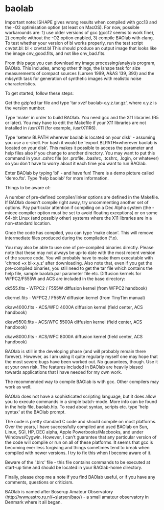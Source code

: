 # baolab

Important note: ISHAPE gives wrong results when compiled with gcc13 and the -O2 optimisation option (at least on MacOS). For now, possible workarounds are:  1) use older versions of gcc (gcc12 seems to work fine), 2) compile without the -O2 option enabled, 3) compile BAOlab with clang.
To test whether your version of bl works properly, run the test script cnvtst.bl:
bl < cnvtst.bl
This should produce an output image that looks like the image cnv_good.fits, and not like cnv_bad.fits.

From this page you can download my image processing/analysis program, BAOlab. This includes, among other things, the Ishape task for size measurements of compact sources (Larsen 1999, A&AS 139, 393) and the mksynth task for generation of synthetic images with realistic noise characteristics.

To get started, follow these steps:

Get the gzip'ed tar file and type 'tar xvzf baolab-x.y.z.tar.gz', where x.y.z is the version number.

Type 'make' in order to build BAOlab. You need gcc and the X11 libraries (R5 or later). You may have to edit the Makefile if your X11 libraries are not installed in /usr/X11 (for example, /usr/X11R6).

Type 'setenv BLPATH wherever baolab is located on your disk' - assuming you use a c-shell. For bash it would be 'export BLPATH=wherever baolab is located on your disk'. This makes it possible to access the parameter and help files also if you change to another directory. You may want to put this command in your .cshrc file (or .profile, .bashrc, .tcshrc, .login, or whatever) so you don't have to worry about it each time you want to run BAOlab.
  
Enter BAOlab by typing 'bl' - and have fun! There is a demo picture called 'demo.fts'. Type 'help baolab' for more information.

Things to be aware of:

A number of pre-defined compiler/linker options are defined in the Makefile. If BAOlab doesn't compile right away, try uncommenting another set of options. Pay particular attention if compiling on a Dec Alpha system (the -mieee compiler option must be set to avoid floating exceptions) or on some 64-bit Linux (and possibly other) systems where the X11 libraries are in a non-standard location.

Once the code has compiled, you can type 'make clean'. This will remove intermediate files produced during the compilation (*.o).

You may also be able to use one of pre-compiled binaries directly. Please note that these may not always be up-to date with the most recent version of the source code. You will probably have to make them executable with 'chmod +x bl-x.y.z' after downloading. Also note that, even if you get the pre-compiled binaries, you still need to get the tar file which contains the help file, sample baolab.par parameter file etc.
Diffusion kernels for WFPC2/F555W and ACS are included in the base directory:

  dk555.fits    - WFPC2 / F555W diffusion kernel (from WFPC2 handbook)
  
  dkernel.fits  - WFPC2 / F555W diffusion kernel (from TinyTim manual)
  
  dkaw4000.fits - ACS/WFC 4000A diffusion kernel (field center, ACS handbook)
  
  dkaw5500.fits - ACS/WFC 5500A diffusion kernel (field center, ACS handbook)
  
  dkaw8000.fits - ACS/WFC 8000A diffusion kernel (field center, ACS handbook)

BAOlab is still in the developing phase (and will probably remain there forever). However, as I am using it quite regularly myself one may hope that the most severe bugs have been worked out. No guarantees, though. Use it at your own risk. The features included in BAOlab are heavily biased towards applications that I have needed for my own work.

The recommended way to compile BAOlab is with gcc. Other compilers may work as well.

BAOlab does not have a sophisticated scripting language, but it does allow you to execute commands in a simple batch-mode.  More info can be found in the help file, baolab.hlp. To read about syntax, scripts etc. type 'help syntax' at the BAOlab prompt.

The code is pretty standard C code and should compile on most platforms. Over the years, I have successfully compiled and used BAOlab on Sun, Linux, SGI, HP, DEC alpha, Apple Powerbooks/Macbooks, and under Windows/Cygwin. However, I can't guarantee that any particular version of the code will compile or run on all of these platforms. It seems that gcc is becoming ever less forgiving and things sometimes tend to break when compiled with newer versions. I try to fix this when I become aware of it. 

Beware of the '.blrc' file - this file contains commands to be executed at start-up time and should be located in your BAOlab-home directory.

Finally, please drop me a note if you find BAOlab useful, or if you have any comments, questions or criticism.

BAOlab is named after Boserup Amateur Observatory (http://www.astro.ru.nl/~slarsen/bao/) - a small amateur observatory in Denmark where it all began.
